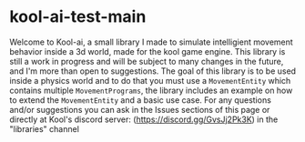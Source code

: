 # kool-ai-test-main
 
Welcome to Kool-ai, a small library I made to simulate intelligient movement behavior inside a 3d world, made for the kool game engine.
This library is still a work in progress and will be subject to many changes in the future, and I'm more than open to suggestions.
The goal of this library is to be used inside a physics world and to do that you must use a 
``` MovementEntity ``` which contains multiple ```MovementPrograms```, the library includes an example on how to extend the ```MovementEntity``` and a basic use case. For any questions and/or suggestions you can ask in the Issues sections of this page or directly at Kool's discord server: (https://discord.gg/GvsJj2Pk3K) in the "libraries" channel
